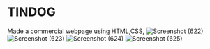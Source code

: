 # TINDOG
Made a commercial webpage using HTML,CSS,
![Screenshot (622)](https://github.com/ArijeetBanerjee/TINDOG/assets/76873956/f8c27019-c9cd-4899-aa62-954c256e9c8d)
![Screenshot (623)](https://github.com/ArijeetBanerjee/TINDOG/assets/76873956/c99bdbf5-9992-4f25-bdb1-3191a271c008)
![Screenshot (624)](https://github.com/ArijeetBanerjee/TINDOG/assets/76873956/96dc2359-f7f3-4cc6-a60a-10e10fd79827)
![Screenshot (625)](https://github.com/ArijeetBanerjee/TINDOG/assets/76873956/78d4385f-5c0c-415c-87ee-27998d5c366e)
